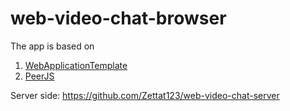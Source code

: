 # web-video-chat-browser

The app is based on
1. [WebApplicationTemplate](https://github.com/Zettat123/WebApplicationTemplate)
2. [PeerJS](https://github.com/peers/peerjs)

Server side: https://github.com/Zettat123/web-video-chat-server
